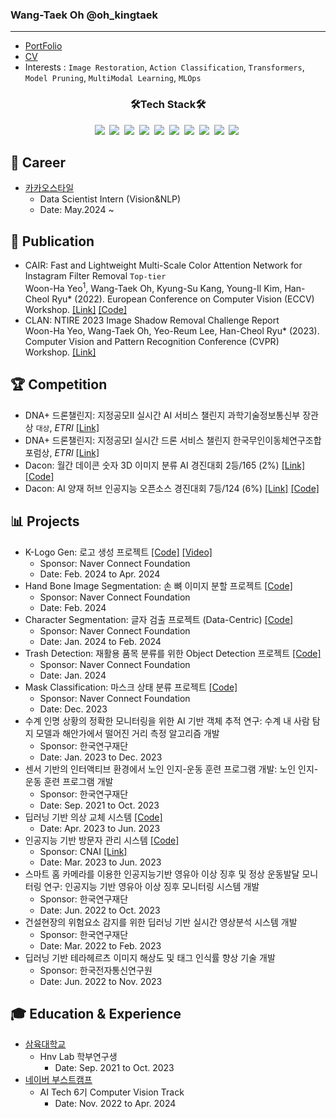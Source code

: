 ### Wang-Taek Oh @oh_kingtaek
- - -
* [PortFolio](https://ohkingtaek.github.io/)<br>
* [CV](https://docs.google.com/document/d/1-iZd9iQa5n-YG5HDDBT6QmNIyrnlgUGLl66bKXpdJZ4/edit?usp=sharing)<br>
* Interests : `Image Restoration`, `Action Classification`, `Transformers`, `Model Pruning`, `MultiModal Learning`, `MLOps`


<h3 align="center"> 🛠️Tech Stack🛠️️ </h3>

<p align="center">
<img src="https://img.shields.io/badge/python-3670A0?style=for-the-badge&logo=python&logoColor=ffdd54"/></a>&nbsp 
<img src="https://img.shields.io/badge/PyTorch-%23EE4C2C.svg?style=for-the-badge&logo=PyTorch&logoColor=white"/></a>&nbsp
<img src="https://img.shields.io/badge/Apache%20Airflow-017CEE?style=for-the-badge&logo=Apache%20Airflow&logoColor=white"/></a>&nbsp
<img src="https://img.shields.io/badge/Apache%20Spark-FDEE21?style=flat-square&logo=apachespark&logoColor=black"/></a>&nbsp
<img src="https://img.shields.io/badge/AWS-%23FF9900.svg?style=for-the-badge&logo=amazon-aws&logoColor=white"/></a>&nbsp
<img src="https://img.shields.io/badge/Qt-%23217346.svg?style=for-the-badge&logo=Qt&logoColor=white"/></a>&nbsp
<img src="https://img.shields.io/badge/react-%2320232a.svg?style=for-the-badge&logo=react&logoColor=%2361DAFB"/></a>&nbsp
<img src="https://img.shields.io/badge/FastAPI-005571?style=for-the-badge&logo=fastapi"/></a>&nbsp
<img src="https://img.shields.io/badge/Slack-4A154B?style=for-the-badge&logo=slack&logoColor=white"/></a>&nbsp
<img src="https://img.shields.io/badge/jira-%230A0FFF.svg?style=for-the-badge&logo=jira&logoColor=white"/></a>&nbsp

## 💼 Career
* [카카오스타일](https://kakaostyle.com)
  * Data Scientist Intern (Vision&NLP)
  * Date: May.2024 ~
    

## 📜 Publication
* CAIR: Fast and Lightweight Multi-Scale Color Attention Network for Instagram Filter Removal `Top-tier` <br>
Woon-Ha Yeo<sup>1</sup>, Wang-Taek Oh, Kyung-Su Kang, Young-Il Kim, Han-Cheol Ryu* (2022). European Conference on Computer Vision (ECCV) Workshop. [[Link]](https://arxiv.org/abs/2208.14039) [[Code]](https://github.com/hnvlab-syu/CAIR)
* CLAN: NTIRE 2023 Image Shadow Removal Challenge Report <br>
Woon-Ha Yeo, Wang-Taek Oh, Yeo-Reum Lee, Han-Cheol Ryu* (2023). Computer Vision and Pattern Recognition Conference (CVPR) Workshop. [[Link]](https://openaccess.thecvf.com/content/CVPR2023W/NTIRE/papers/Vasluianu_NTIRE_2023_Image_Shadow_Removal_Challenge_Report_CVPRW_2023_paper.pdf)

## 🏆 Competition
* DNA+ 드론챌린지: 지정공모II 실시간 AI 서비스 챌린지 과학기술정보통신부 장관상 `대상`, *ETRI* [[Link]](http://challenge-dnadrone.com)
* DNA+ 드론챌린지: 지정공모I 실시간 드론 서비스 챌린지 한국무인이동체연구조합 포럼상, *ETRI* [[Link]](http://challenge-dnadrone.com)
* Dacon: 월간 데이콘 숫자 3D 이미지 분류 AI 경진대회 2등/165 (2%) [[Link]](https://dacon.io/competitions/official/235951/overview/description) [[Code]](https://dacon.io/competitions/official/235951/codeshare/6637?page=1&dtype=recent)
* Dacon: AI 양재 허브 인공지능 오픈소스 경진대회 7등/124 (6%) [[Link]](https://dacon.io/competitions/official/235977/overview/description) [[Code]](https://github.com/ohkingtaek/Dacon_Super_Resolution)

## 📊 Projects
* K-Logo Gen: 로고 생성 프로젝트 [[Code]](https://github.com/boostcampaitech6/level2-3-cv-finalproject-cv-09) [[Video]](https://youtu.be/-TJc_Sb6EOA)
  * Sponsor: Naver Connect Foundation
  * Date: Feb. 2024 to Apr. 2024
* Hand Bone Image Segmentation: 손 뼈 이미지 분할 프로젝트 [[Code]](https://github.com/boostcampaitech6/level2-cv-semanticsegmentation-cv-09)
  * Sponsor: Naver Connect Foundation
  * Date: Feb. 2024
* Character Segmentation: 글자 검출 프로젝트 (Data-Centric) [[Code]](https://github.com/boostcampaitech6/level2-cv-datacentric-cv-09)
  * Sponsor: Naver Connect Foundation
  * Date: Jan. 2024 to Feb. 2024
* Trash Detection: 재활용 품목 분류를 위한 Object Detection 프로젝트 [[Code]](https://github.com/boostcampaitech6/level2-objectdetection-cv-09)
  * Sponsor: Naver Connect Foundation
  * Date: Jan. 2024
* Mask Classification: 마스크 상태 분류 프로젝트 [[Code]](https://github.com/boostcampaitech6/level1-imageclassification-cv-07)
  * Sponsor: Naver Connect Foundation
  * Date: Dec. 2023
* 수계 인명 상황의 정확한 모니터링을 위한 AI 기반 객체 추적 연구: 수계 내 사람 탐지 모델과 해안가에서 떨어진 거리 측정 알고리즘 개발
  * Sponsor: 한국연구재단
  * Date: Jan. 2023 to Dec. 2023
* 센서 기반의 인터액티브 환경에서 노인 인지-운동 훈련 프로그램 개발: 노인 인지-운동 훈련 프로그램 개발
  * Sponsor: 한국연구재단
  * Date: Sep. 2021 to Oct. 2023
* 딥러닝 기반 의상 교체 시스템 [[Code]](https://github.com/patrashu/clothes_matching)
  * Date: Apr. 2023 to Jun. 2023
* 인공지능 기반 방문자 관리 시스템 [[Code]](https://github.com/patrashu/cnai)
  * Sponsor: CNAI [[Link]](https://www.cnai.ai)
  * Date: Mar. 2023 to Jun. 2023
* 스마트 홈 카메라를 이용한 인공지능기반 영유아 이상 징후 및 정상 운동발달 모니터링 연구: 인공지능 기반 영유아 이상 징후 모니터링 시스템 개발
  * Sponsor: 한국연구재단
  * Date: Jun. 2022 to Oct. 2023
* 건설현장의 위험요소 감지를 위한 딥러닝 기반 실시간 영상분석 시스템 개발
  * Sponsor: 한국연구재단
  * Date: Mar. 2022 to Feb. 2023
* 딥러닝 기반 테라헤르츠 이미지 해상도 및 태그 인식률 향상 기술 개발
  * Sponsor: 한국전자통신연구원
  * Date: Jun. 2022 to Nov. 2023

## 🎓 Education & Experience
* [삼육대학교](https://www.syu.ac.kr)
  * Hnv Lab 학부연구생
    * Date: Sep. 2021 to Oct. 2023
* [네이버 부스트캠프](https://boostcamp.connect.or.kr) 
  * AI Tech 6기 Computer Vision Track
    * Date: Nov. 2022 to Apr. 2024
